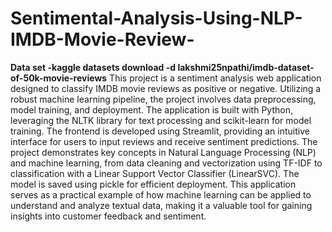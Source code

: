 # Sentimental-Analysis-Using-NLP-IMDB-Movie-Review-
**Data set -kaggle datasets download -d lakshmi25npathi/imdb-dataset-of-50k-movie-reviews**
This project is a sentiment analysis web application designed to classify IMDB movie reviews as positive or negative. Utilizing a robust machine learning pipeline, the project involves data preprocessing, model training, and deployment. The application is built with Python, leveraging the NLTK library for text processing and scikit-learn for model training. The frontend is developed using Streamlit, providing an intuitive interface for users to input reviews and receive sentiment predictions. The project demonstrates key concepts in Natural Language Processing (NLP) and machine learning, from data cleaning and vectorization using TF-IDF to classification with a Linear Support Vector Classifier (LinearSVC). The model is saved using pickle for efficient deployment. This application serves as a practical example of how machine learning can be applied to understand and analyze textual data, making it a valuable tool for gaining insights into customer feedback and sentiment.
